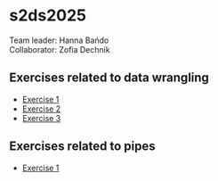 # s2ds2025
Team leader: Hanna Bańdo  
Collaborator: Zofia Dechnik

## Exercises related to data wrangling
- [Exercise 1](data_wrangling/Exercise%201.md)
- [Exercise 2](data_wrangling/Exercise%202.md)
- [Exercise 3](data_wrangling/Exercise%203.md)

## Exercises related to pipes
- [Exercise 1](pipes_and_more/Report1.md)
